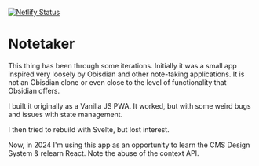 [![Netlify Status](https://api.netlify.com/api/v1/badges/259c24fb-6ae3-4468-8d72-96496731c33c/deploy-status)](https://app.netlify.com/sites/simplynotetaker/deploys)

# Notetaker

This thing has been through some iterations. Initially it was a small app inspired very loosely by Obisdian and other note-taking applications. It is not an Obisdian clone or even close to the level of functionality that Obsidian offers.

I built it originally as a Vanilla JS PWA. It worked, but with some weird bugs and issues with state management.

I then tried to rebuild with Svelte, but lost interest.

Now, in 2024 I'm using this app as an opportunity to learn the CMS Design System & relearn React. Note the abuse of the context API.



